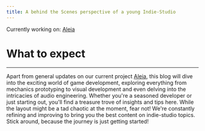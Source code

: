 ```yaml
---
title: A behind the Scenes perspective of a young Indie-Studio
---
```


Currently working on: [Aleia](https://www.kickstarter.com/studiozyyt/Aleia)

# What to expect
---
Apart from general updates on our current project [Aleia](https://www.kickstarter.com/studiozyyt/Aleia), this blog will dive into the exciting world of game development, exploring everything from mechanics prototyping to visual development and even delving into the intricacies of audio engineering. Whether you're a seasoned developer or just starting out, you'll find a treasure trove of insights and tips here. While the layout might be a tad chaotic at the moment, fear not! We're constantly refining and improving to bring you the best content on indie-studio topics. Stick around, because the journey is just getting started!